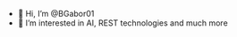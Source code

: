 - 👋 Hi, I’m @BGabor01
- 👀 I’m interested in AI, REST technologies and much more

<!---
BGabor01/BGabor01 is a ✨ special ✨ repository because its `README.md` (this file) appears on your GitHub profile.
You can click the Preview link to take a look at your changes.
--->
